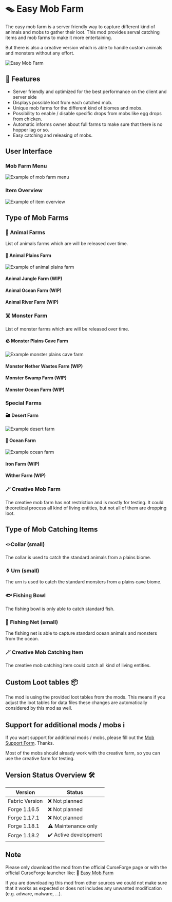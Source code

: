 # 🪤 Easy Mob Farm

The easy mob farm is a server friendly way to capture different kind of animals and mobs to gather their loot.
This mod provides serval catching items and mob farms to make it more entertaining.

But there is also a creative version which is able to handle custom animals and monsters without any effort.

![Easy Mob Farm][logo]

## 🔮 Features

- Server friendly and optimized for the best performance on the client and server side
- Displays possible loot from each catched mob.
- Unique mob farms for the different kind of biomes and mobs.
- Possibility to enable / disable specific drops from mobs like egg drops from chicken.
- Automatic informs owner about full farms to make sure that there is no hopper lag or so.
- Easy catching and releasing of mobs.

## User Interface

### Mob Farm Menu

![Example of mob farm menu][mob_menu]

### Item Overview

![Example of item overview][item_overview]

## Type of Mob Farms

### 🐄 Animal Farms

List of animals farms which are will be released over time.

#### 🌿 Animal Plains Farm

![Example of animal plains farm][animal_plains_farm]

#### Animal Jungle Farm (WIP)

#### Animal Ocean Farm (WIP)

#### Animal River Farm (WIP)

### ☠️ Monster Farm

List of monster farms which are will be released over time.

#### 🪨 Monster Plains Cave Farm

![Example monster plains cave farm][monster_plains_cave_farm]

#### Monster Nether Wastes Farm (WIP)

#### Monster Swamp Farm (WIP)

#### Monster Ocean Farm (WIP)

### Special Farms

#### 🏜️ Desert Farm

![Example desert farm][desert_farm]

#### 🌊 Ocean Farm

![Example ocean farm][ocean_farm]

#### Iron Farm (WIP)

#### Wither Farm (WIP)

### 🪄 Creative Mob Farm

The creative mob farm has not restriction and is mostly for testing.
It could theoretical process all kind of living entities, but not all of them are dropping loot.

## Type of Mob Catching Items

### 🪢Collar (small)

The collar is used to catch the standard animals from a plains biome.

### ⚱️ Urn (small)

The urn is used to catch the standard monsters from a plains cave biome.

### 🐟 Fishing Bowl

The fishing bowl is only able to catch standard fish.

### 🎣 Fishing Net (small)

The fishing net is able to capture standard ocean animals and monsters from the ocean.

### 🪄 Creative Mob Catching Item

The creative mob catching item could catch all kind of living entities.

## Custom Loot tables 📦

The mod is using the provided loot tables from the mods.
This means if you adjust the loot tables for data files these changes are automatically considered by this mod as well.

## Support for additional mods / mobs ℹ️

If you want support for additional mods / mobs, please fill out the [Mob Support Form][mod_support]. Thanks.

Most of the mobs should already work with the creative farm, so you can use the creative farm for testing.

## Version Status Overview 🛠️

| Version        | Status                |
| -------------- | --------------------- |
| Fabric Version | ❌ Not planned        |
| Forge 1.16.5   | ❌ Not planned        |
| Forge 1.17.1   | ❌ Not planned        |
| Forge 1.18.1   | ⚠️ Maintenance only   |
| Forge 1.18.2   | ✔️ Active development |

## Note

Please only download the mod from the official CurseForge page or with the official CurseForge launcher like:
🧪 [Easy Mob Farm][mod_page]

If you are downloading this mod from other sources we could not make sure that it works as expected or does not includes any unwanted modification (e.g. adware, malware, ...).

[logo]: https://raw.githubusercontent.com/MarkusBordihn/BOs-Easy-Mob-Farm/main/src/main/resources/logo.png
[animal_plains_farm]: https://raw.githubusercontent.com/MarkusBordihn/BOs-Easy-Mob-Farm/main/assets/animal_plains_farm.png
[desert_farm]: https://raw.githubusercontent.com/MarkusBordihn/BOs-Easy-Mob-Farm/main/assets/desert_farm.png
[item_overview]: https://raw.githubusercontent.com/MarkusBordihn/BOs-Easy-Mob-Farm/main/assets/item_overview.png
[mob_menu]: https://raw.githubusercontent.com/MarkusBordihn/BOs-Easy-Mob-Farm/main/assets/mob_menu.png
[monster_plains_cave_farm]: https://raw.githubusercontent.com/MarkusBordihn/BOs-Easy-Mob-Farm/main/assets/monster_plains_cave_farm.png
[ocean_farm]: https://raw.githubusercontent.com/MarkusBordihn/BOs-Easy-Mob-Farm/main/assets/ocean_farm.png
[mod_page]: https://www.curseforge.com/minecraft/mc-mods/easy-mob-farm
[mod_support]: https://github.com/MarkusBordihn/BOs-Easy-Mob-Farm/issues/new?labels=enhancement%2C+mod+support&template=mod_support.md&title=%5BMod+Support%5D+Name+of+the+Mod+...

